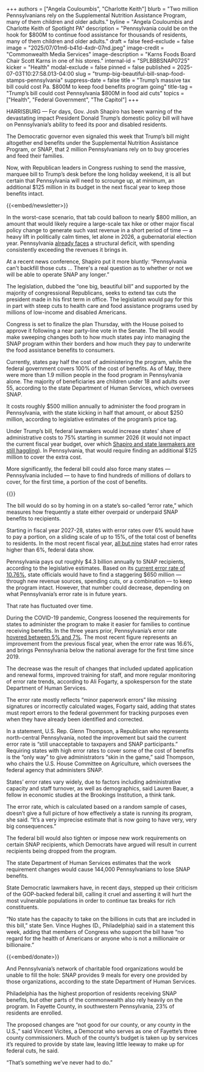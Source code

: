 +++
authors = ["Angela Couloumbis", "Charlotte Keith"]
blurb = "Two million Pennsylvanians rely on the Supplemental Nutrition Assistance Program, many of them children and older adults."
byline = "Angela Couloumbis and Charlotte Keith of Spotlight PA"
description = "Pennsylvania could be on the hook for $800M to continue food assistance for thousands of residents, many of them children and older adults."
draft = false
feed-exclude = false
image = "2025/07/01m6-b41d-4xdr-07nd.jpeg"
image-credit = "Commonwealth Media Services"
image-description = "Karns Foods Board Chair Scott Karns in one of his stores."
internal-id = "SPLBBBSNAP0725"
kicker = "Health"
modal-exclude = false
pinned = false
published = 2025-07-03T10:27:58.013-04:00
slug = "trump-big-beautiful-bill-snap-food-stamps-pennsylvania"
suppress-date = false
title = "Trump’s massive tax bill could cost Pa. $800M to keep food benefits program going"
title-tag = "Trump’s bill could cost Pennsylvania $800M in food aid cuts"
topics = ["Health", "Federal Government", "The Capitol"]
+++

HARRISBURG — For days, Gov. Josh Shapiro has been warning of the devastating impact President Donald Trump’s domestic policy bill will have on Pennsylvania’s ability to feed its poor and disabled residents.

The Democratic governor even signaled this week that Trump’s bill might altogether<strong> </strong>end benefits under the Supplemental Nutrition Assistance Program, or SNAP, that 2 million Pennsylvanians rely on to buy groceries and feed their families.

Now, with Republican leaders in Congress rushing to send the massive, marquee bill to Trump’s desk before the long holiday weekend, it is all but certain that Pennsylvania will need to scrounge up, at minimum, an additional $125 million in its budget in the next fiscal year to keep those benefits intact.

{{<embed/newsletter>}}

In the worst-case scenario, that tab could balloon to nearly $800 million, an amount that would likely require a large-scale tax hike or other major fiscal policy change to generate such vast revenue in a short period of time — a heavy lift in politically calm times, let alone in 2026, a gubernatorial election year. Pennsylvania <a href="https://www.spotlightpa.org/news/2025/06/pennsylvania-budget-deadline-missed-shapiro-spending-cuts/">already faces</a> a structural deficit, with spending consistently exceeding the revenues it brings in.

At a recent news conference, Shapiro put it more bluntly: “Pennsylvania can&#39;t backfill those cuts … There&#39;s a real question as to whether or not we will be able to operate SNAP any longer.”

The legislation, dubbed the “one big, beautiful bill” and supported by the majority of congressional Republicans, seeks to extend tax cuts the president made in his first term in office. The legislation would pay for this in part with steep cuts to health care and food assistance programs used by millions of low-income and disabled Americans.

Congress is set to finalize the plan Thursday, with the House poised to approve it following a near party-line vote in the Senate. The bill would make sweeping changes both to how much states pay into managing the SNAP program within their borders and how much they pay to underwrite the food assistance benefits to consumers.

Currently, states pay half the cost of administering the program, while the federal government covers 100% of the cost of benefits. As of May, there were more than 1.9 million people in the food program in Pennsylvania alone. The majority of beneficiaries are children under 18 and adults over 55, according to the state Department of Human Services, which oversees SNAP.

It costs roughly $500 million annually to administer the food program in Pennsylvania, with the state kicking in half that amount, or about $250 million, according to legislative estimates of the program’s price tag.

Under Trump’s bill, federal lawmakers would increase states’ share of administrative costs to 75% starting in summer 2026 (it would not impact the current fiscal year budget, over which <a href="https://www.spotlightpa.org/news/2025/06/pennsylvania-budget-deadline-missed-shapiro-spending-cuts/">Shapiro and state lawmakers are still haggling</a>). In Pennsylvania, that would require finding an additional $125 million to cover the extra cost.

More significantly, the federal bill could also force many states — Pennsylvania included — to have to find hundreds of millions of dollars to cover, for the first time, a portion of the cost of benefits.

{{<flourish src="visualisation/24056185" >}}

The bill would do so by homing in on a state’s so-called “error rate,” which measures how frequently a state either overpaid or underpaid SNAP benefits to recipients.

Starting in fiscal year 2027-28, states with error rates over 6% would have to pay a portion, on a sliding scale of up to 15%, of the total cost of benefits to residents. In the most recent fiscal year, <a href="https://fns-prod.azureedge.us/sites/default/files/resource-files/snap-fy24QC-PER.pdf">all but nine</a> states had error rates higher than 6%, federal data show.

Pennsylvania pays out roughly $4.3 billion annually to SNAP recipients, according to the legislative estimates. Based on its <a href="https://fns-prod.azureedge.us/sites/default/files/resource-files/snap-fy24QC-PER.pdf">current error rate of 10.76%</a>, state officials would have to find a staggering $650 million — through new revenue sources, spending cuts, or a combination — to keep the program intact. However, that number could decrease, depending on what Pennsylvania’s error rate is in future years.

That rate has fluctuated over time.

During the COVID-19 pandemic, Congress loosened the requirements for states to administer the program to make it easier for families to continue receiving benefits. In the three years prior, Pennsylvania’s error rate <a href="https://www.fns.usda.gov/snap/qc/per">hovered between 5% and 7%</a>. The most recent figure represents an improvement from the previous fiscal year, when the error rate was 16.6%, and brings Pennsylvania below the national average for the first time since 2019.

The decrease was the result of changes that included updated application and renewal forms, improved training for staff, and more regular monitoring of error rate trends, according to Ali Fogarty, a spokesperson for the state Department of Human Services.

The error rate mostly reflects “minor paperwork errors” like missing signatures or incorrectly calculated wages, Fogarty said, adding that states must report errors to the federal government for tracking purposes even when they have already been identified and corrected.

In a statement, U.S. Rep. Glenn Thompson, a Republican who represents north-central Pennsylvania, noted the improvement but said the current error rate is “still unacceptable to taxpayers and SNAP participants.” Requiring states with high error rates to cover some of the cost of benefits is the “only way” to give administrators “skin in the game,” said Thompson, who chairs the U.S. House Committee on Agriculture, which oversees the federal agency that administers SNAP.

States’ error rates vary widely, due to factors including administrative capacity and staff turnover, as well as demographics, said Lauren Bauer, a fellow in economic studies at the Brookings Institution, a think tank.

The error rate, which is calculated based on a random sample of cases, doesn’t give a full picture of how effectively a state is running its program, she said. “It’s a very imprecise estimate that is now going to have very, very big consequences.”

The federal bill would also tighten or impose new work requirements on certain SNAP recipients, which Democrats have argued will result in current recipients being dropped from the program.

The state Department of Human Services estimates that the work requirement changes would cause 144,000 Pennsylvanians to lose SNAP benefits.

State Democratic lawmakers have, in recent days, stepped up their criticism of the GOP-backed federal bill, calling it cruel and asserting it will hurt the most vulnerable populations in order to continue tax breaks for rich constituents.

“No state has the capacity to take on the billions in cuts that are included in this bill,” state Sen. Vince Hughes (D., Philadelphia) said in a statement this week, adding that members of Congress who support the bill have “no regard for the health of Americans or anyone who is not a millionaire or billionaire.”

{{<embed/donate>}}

And Pennsylvania’s network of charitable food organizations would be unable to fill the hole: SNAP provides 9 meals for every one provided by those organizations, according to the state Department of Human Services.

Philadelphia has the highest proportion of residents receiving SNAP benefits, but other parts of the commonwealth also rely heavily on the program. In Fayette County, in southwestern Pennsylvania, 23% of residents are enrolled.

The proposed changes are “not good for our county, or any county in the U.S.,” said Vincent Vicites, a Democrat who serves as one of Fayette’s three county commissioners. Much of the county’s budget is taken up by services it’s required to provide by state law, leaving little leeway to make up for federal cuts, he said.

“That’s something we’ve never had to do.”

